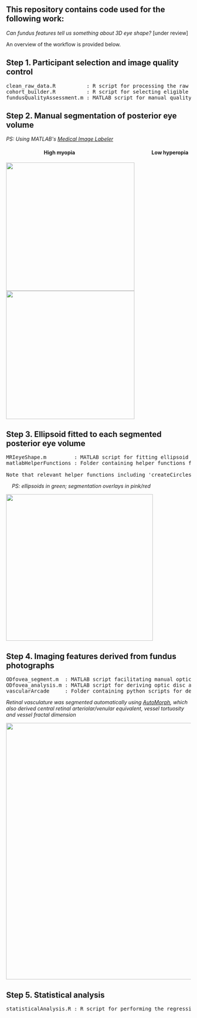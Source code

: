 ## This repository contains code used for the following work:
*Can fundus features tell us something about 3D eye shape?* [under review]

An overview of the workflow is provided below.

## Step 1. Participant selection and image quality control
<pre>
clean_raw_data.R          : R script for processing the raw UK Biobank dataframe into a format compatible with 'cohort_builder.R'.
cohort_builder.R          : R script for selecting eligible participants for the study.
fundusQualityAssessment.m : MATLAB script for manual quality assessment of fundus photographs.
</pre>

## Step 2. Manual segmentation of posterior eye volume
*PS: Using MATLAB's [Medical Image Labeler](https://uk.mathworks.com/help/medical-imaging/ug/get-started-with-medical-image-labeler.html)*

#### &nbsp;&nbsp;&nbsp;&nbsp;&nbsp;&nbsp;&nbsp;&nbsp;&nbsp;&nbsp;&nbsp;&nbsp;&nbsp;&nbsp;&nbsp;&nbsp;&nbsp;&nbsp;&nbsp;&nbsp;&nbsp;&nbsp;&nbsp;&nbsp;&nbsp;&nbsp;&nbsp;&nbsp;&nbsp;&nbsp; High myopia &nbsp;&nbsp;&nbsp;&nbsp;&nbsp;&nbsp;&nbsp;&nbsp;&nbsp;&nbsp;&nbsp;&nbsp;&nbsp;&nbsp;&nbsp;&nbsp;&nbsp;&nbsp;&nbsp;&nbsp;&nbsp;&nbsp;&nbsp;&nbsp;&nbsp;&nbsp;&nbsp;&nbsp;&nbsp;&nbsp;&nbsp;&nbsp;&nbsp;&nbsp;&nbsp;&nbsp;&nbsp;&nbsp;&nbsp;&nbsp;&nbsp;&nbsp;&nbsp;&nbsp;&nbsp;&nbsp;&nbsp;&nbsp;&nbsp;&nbsp;&nbsp;&nbsp;&nbsp;&nbsp;&nbsp;&nbsp;&nbsp;&nbsp;&nbsp;&nbsp;&nbsp; Low hyperopia

<p align="left">
  <img src="https://github.com/user-attachments/assets/5f47efbf-0d97-496b-bece-24f218766c77" width="350" />
  <img src="https://github.com/user-attachments/assets/5cc4eb50-d006-4f7f-8922-1b9755f7d968" width="350" /> 
</p>


## Step 3. Ellipsoid fitted to each segmented posterior eye volume
<pre>
MRIeyeShape.m         : MATLAB script for fitting ellipsoid and deriving eye shape parameters.
matlabHelperFunctions : Folder containing helper functions for 'MRIeyeShape.m'. 

Note that relevant helper functions including 'createCirclesMask.m' (mathworks.com/matlabcentral/fileexchange/47905-createcirclesmask-m) & 'imEquivalentEllipsoid.m' (uk.mathworks.com/matlabcentral/fileexchange/34104-image-ellipsoid-3d) were not written by myself and are therefore not included in this repository. However, they can be accessed through the links provided.
</pre>

&nbsp;&nbsp;&nbsp; *PS: ellipsoids in green; segmentation overlays in pink/red*
<p align="left">
  <img src="https://github.com/user-attachments/assets/011ea01d-e96a-4313-bba2-099cf4bd0a19" width="400" /> 
</p>


## Step 4. Imaging features derived from fundus photographs
<pre>
ODfovea_segment.m  : MATLAB script facilitating manual optic disc and foveal segmentation using the Image Segmenter App.
ODfovea_analysis.m : MATLAB script for deriving optic disc and foveal parameters from the segmented optic disc and fovea.
vascularArcade     : Folder containing python scripts for deriving temporal arterial/venous concavity from the segmented retinal vasculature.  
</pre>
*Retinal vasculature was segmented automatically using [AutoMorph](https://github.com/rmaphoh/AutoMorph/tree/main), which also 
derived central retinal arteriolar/venular equivalent, vessel tortuosity and vessel fractal dimension*
<p align="left">
  <img src="https://github.com/user-attachments/assets/e098026d-c5ec-478c-9295-08275ad5412b" width="700" /> 
</p>


## Step 5. Statistical analysis
<pre>
statisticalAnalysis.R : R script for performing the regression analysis described in the paper.
</pre>




